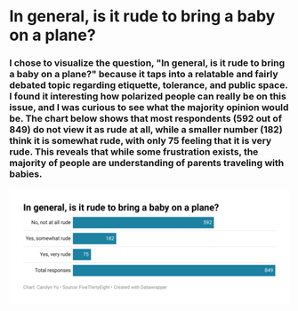 # In general, is it rude to bring a baby on a plane?

### I chose to visualize the question, "In general, is it rude to bring a baby on a plane?" because it taps into a relatable and fairly debated topic regarding etiquette, tolerance, and public space. I found it interesting how polarized people can really be on this issue, and I was curious to see what the majority opinion would be. The chart below shows that most respondents (592 out of 849) do not view it as rude at all, while a smaller number (182) think it is somewhat rude, with only 75 feeling that it is very rude. This reveals that while some frustration exists, the majority of people are understanding of parents traveling with babies.

![This is a data wrapper chart](CYu_W4Q5_Quiz.png)


